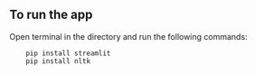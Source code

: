 ## To run the app

Open terminal in the directory and run the following commands:

<!-- first time only -->
```
    pip install streamlit
    pip install nltk
```
<!-- --------------- -->
``` streamlit run app.py
```
